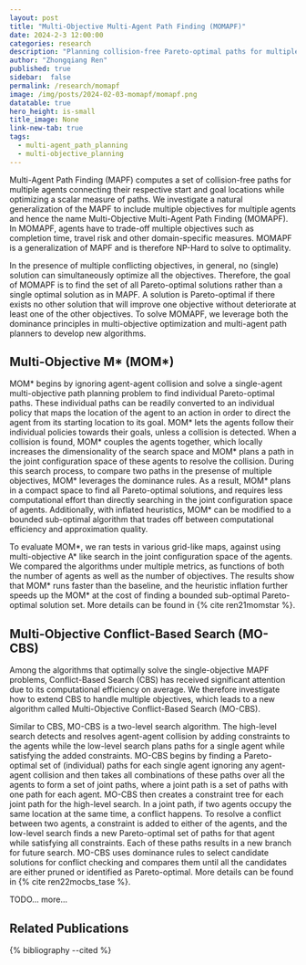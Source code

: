 ```yaml
---
layout: post
title: "Multi-Objective Multi-Agent Path Finding (MOMAPF)"
date: 2024-2-3 12:00:00
categories: research
description: "Planning collision-free Pareto-optimal paths for multiple while optimizing multiple objective functions"
author: "Zhongqiang Ren"
published: true
sidebar:  false
permalink: /research/momapf
image: /img/posts/2024-02-03-momapf/momapf.png
datatable: true
hero_height: is-small
title_image: None
link-new-tab: true
tags:
  - multi-agent_path_planning
  - multi-objective_planning
---
```


Multi-Agent Path Finding (MAPF) computes a set of collision-free paths for multiple agents connecting their respective start and goal locations while optimizing a scalar measure of paths. We investigate a natural generalization of the MAPF to include multiple objectives for multiple agents and hence the name Multi-Objective Multi-Agent Path Finding (MOMAPF). In MOMAPF, agents have to trade-off multiple objectives such as completion time, travel risk and other domain-specific measures. MOMAPF is a generalization of MAPF and is therefore NP-Hard to solve to optimality.

In the presence of multiple conflicting objectives, in general, no (single) solution can simultaneously optimize all the objectives. Therefore, the goal of MOMAPF is to find the set of all Pareto-optimal solutions rather than a single optimal solution as in MAPF. A solution is Pareto-optimal if there exists no other solution that will improve one objective without deteriorate at least one of the other objectives. To solve MOMAPF, we leverage both the dominance principles in multi-objective optimization and multi-agent path planners to develop new algorithms.

## Multi-Objective M\* (MOM\*)

MOM\* begins by ignoring agent-agent collision and solve a single-agent multi-objective path planning problem to find individual Pareto-optimal paths. These individual paths can be readily converted to an individual policy that maps the location of the agent to an action in order to direct the agent from its starting location to its goal.
MOM\* lets the agents follow their individual policies towards their goals, unless a collision is detected. When a collision is found, MOM\* couples the agents together, which locally increases the dimensionality of the search space and MOM\* plans a path in the joint configuration space of these agents to resolve the collision.
During this search process, to compare two paths in the presense of multiple objectives, MOM\* leverages the dominance rules.
As a result, MOM\* plans in a compact space to find all Pareto-optimal solutions, and requires less computational effort than directly searching in the joint configuration space of agents. Additionally, with inflated heuristics, MOM\* can be modified to a bounded sub-optimal algorithm that trades off between computational efficiency and approximation quality.

To evaluate MOM\*, we ran tests in various grid-like maps, against using multi-objective A\* like search in the joint configuration space of the agents.
We compared the algorithms under multiple metrics, as functions of both the number of agents as well as the number of objectives.
The results show that MOM\* runs faster than the baseline, and the heuristic inflation further speeds up the MOM\* at the cost of finding a bounded sub-optimal Pareto-optimal solution set. More details can be found in {% cite ren21momstar %}.

## Multi-Objective Conflict-Based Search (MO-CBS)

Among the algorithms that optimally solve the single-objective MAPF problems, Conflict-Based Search (CBS) has received significant attention due to its computational efficiency on average. We therefore investigate how to extend CBS to handle multiple objectives, which leads to a new algorithm called Multi-Objective Conflict-Based Search (MO-CBS).

Similar to CBS, MO-CBS is a two-level search algorithm. The high-level search detects and resolves agent-agent collision by adding constraints to the agents while the low-level search plans paths for a single agent while satisfying the added constraints. MO-CBS begins by finding a Pareto-optimal set of (individual) paths for each single agent ignoring any agent-agent collision and then takes all combinations of these paths over all the agents to form a set of joint paths, where a joint path is a set of paths with one path for each agent. MO-CBS then creates a constraint tree for each joint path for the high-level search. In a joint path, if two agents occupy the same location at the same time, a conflict happens. To resolve a conflict between two agents, a constraint is added to either of the agents, and the low-level search finds a new Pareto-optimal set of paths for that agent while satisfying all constraints.
Each of these paths results in a new branch for future search. MO-CBS uses dominance rules to select candidate solutions for conflict checking and compares them until all the candidates are either pruned or identified as Pareto-optimal. More details can be found in {% cite ren22mocbs_tase %}.


TODO... more...


## Related Publications

{% bibliography --cited %}

